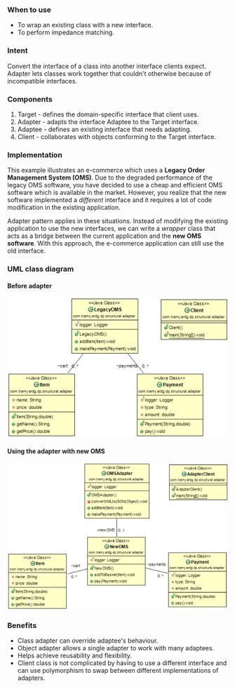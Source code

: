 ### When to use
- To wrap an existing class with a new interface.
- To perform impedance matching.

### Intent
Convert the interface of a class into another interface clients expect. Adapter lets classes work together that couldn't otherwise because of incompatible interfaces.


### Components
1. Target - defines the domain-specific interface that client uses.
2. Adapter - adapts the interface Adaptee to the Target interface.
3. Adaptee - defines an existing interface that needs adapting.
4. Client - collaborates with objects conforming to the Target interface.

### Implementation
This example illustrates an e-commerce which uses a **Legacy Order Management System (OMS)**. 
Due to the degraded performance of the legacy OMS software, you have decided to use a cheap and 
efficient OMS software which is available in the market. However, you realize that the new software implemented
a *different* interface and it requires a lot of code modification in the existing application.

Adapter pattern applies in these situations. Instead of modifying the existing application to
use the new interfaces, we can write a *wrapper* class that acts as a bridge between the current 
application and the **new OMS software**. With this approach, the e-commerce application can still
use the old interface.

### UML class diagram
#### Before adapter
![Adapter UML diagram before](https://github.com/tramyardg/tramyardg-gof-dp/blob/master/src/main/java/com/tramyardg/dp/structural/adapter/img_adapter_before_uml.png)
#### Using the adapter with new OMS
![Adapter UML diagram after](https://github.com/tramyardg/tramyardg-gof-dp/blob/master/src/main/java/com/tramyardg/dp/structural/adapter/img_adapter_after_uml.png)

### Benefits
- Class adapter can override adaptee's behaviour.
- Object adapter allows a single adapter to work with many adaptees.
- Helps achieve reusability and flexibility.
- Client class is not complicated by having to use a different interface and can use
polymorphism to swap between different implementations of adapters.
